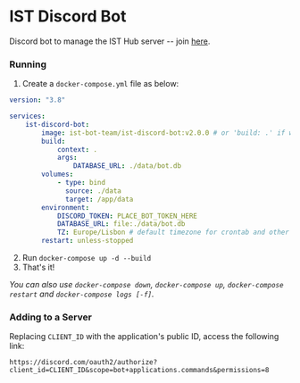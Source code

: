 # IST Discord Bot

Discord bot to manage the IST Hub server -- join [here](https://discord.leic.pt).

### Running

1. Create a `docker-compose.yml` file as below:

```yaml
version: "3.8"

services:
    ist-discord-bot:
        image: ist-bot-team/ist-discord-bot:v2.0.0 # or 'build: .' if working locally
		build:
			context: .
			args:
				DATABASE_URL: ./data/bot.db
        volumes:
            - type: bind
              source: ./data
              target: /app/data
        environment:
            DISCORD_TOKEN: PLACE_BOT_TOKEN_HERE
			DATABASE_URL: file:./data/bot.db
            TZ: Europe/Lisbon # default timezone for crontab and other date related stuff
        restart: unless-stopped
```

2. Run `docker-compose up -d --build`
3. That's it!

_You can also use `docker-compose down`, `docker-compose up`, `docker-compose restart` and `docker-compose logs [-f]`._

### Adding to a Server

Replacing `CLIENT_ID` with the application's public ID, access the following link:

```
https://discord.com/oauth2/authorize?client_id=CLIENT_ID&scope=bot+applications.commands&permissions=8
```
